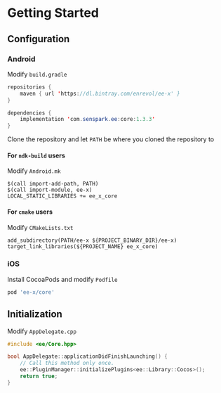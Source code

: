 # Getting Started
## Configuration
### Android
Modify `build.gradle`
```java
repositories {
    maven { url 'https://dl.bintray.com/enrevol/ee-x' }
}

dependencies {
    implementation 'com.senspark.ee:core:1.3.3'
}
```

Clone the repository and let `PATH` be where you cloned the repository to
#### For `ndk-build` users
Modify `Android.mk`
```
$(call import-add-path, PATH)
$(call import-module, ee-x)
LOCAL_STATIC_LIBRARIES += ee_x_core
```

#### For `cmake` users
Modify `CMakeLists.txt`
```
add_subdirectory(PATH/ee-x ${PROJECT_BINARY_DIR}/ee-x)
target_link_libraries(${PROJECT_NAME} ee_x_core)
```

### iOS
Install CocoaPods and modify `Podfile`
```ruby
pod 'ee-x/core'
```

## Initialization
Modify `AppDelegate.cpp`
```cpp
#include <ee/Core.hpp>

bool AppDelegate::applicationDidFinishLaunching() {
    // Call this method only once.
    ee::PluginManager::initializePlugins<ee::Library::Cocos>();
    return true;
}
```
